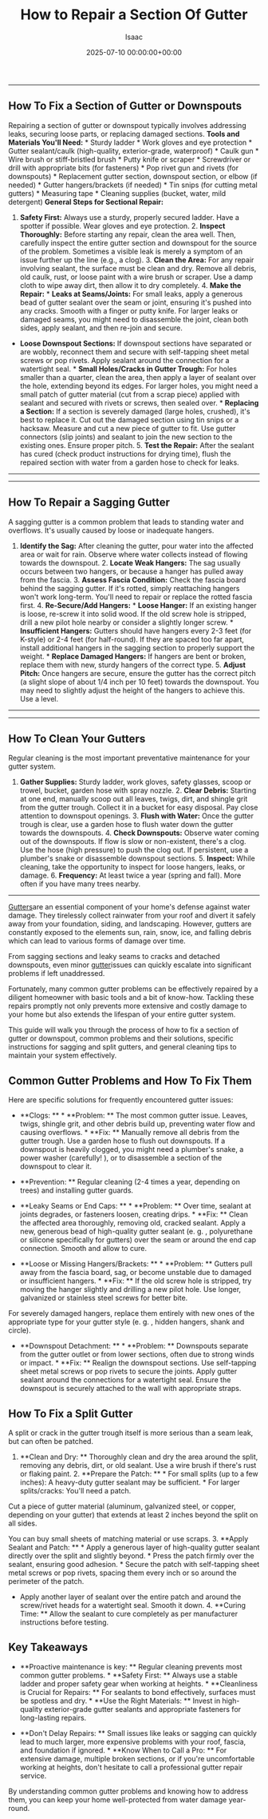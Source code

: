 ﻿---
title: How to Repair a Section Of Gutter
description: Gutters are an essential component of your home's defense against water damage. They tirelessly collect rainwater from your roof and divert it safely away...
slug: /how-to-repair-a-section-of-gutter/
date: 2025-07-10 00:00:00+00:00
lastmod: 2025-07-10 00:00:00+03:00
author: Isaac
categories:

- Gutters

- Home Maintenance
tags:

- gutters

- section

- gutter
layout: post
---
---

## How To Fix a Section of Gutter or Downspouts
Repairing a section of gutter or downspout typically involves addressing leaks, securing loose parts, or replacing damaged sections.
**Tools and Materials You'll Need:** * Sturdy ladder * Work gloves and eye protection * Gutter sealant/caulk (high-quality, exterior-grade, waterproof) * Caulk gun * Wire brush or stiff-bristled brush * Putty knife or scraper * Screwdriver or drill with appropriate bits (for fasteners) * Pop rivet gun and rivets (for downspouts) * Replacement gutter section, downspout section, or elbow (if needed) * Gutter hangers/brackets (if needed) * Tin snips (for cutting metal gutters) * Measuring tape * Cleaning supplies (bucket, water, mild detergent)
**General Steps for Sectional Repair:**
1. **Safety First:** Always use a sturdy, properly secured ladder. Have a spotter if possible. Wear gloves and eye protection. 2. **Inspect Thoroughly:** Before starting any repair, clean the area well. Then, carefully inspect the entire gutter section and downspout for the source of the problem. Sometimes a visible leak is merely a symptom of an issue further up the line (e.g., a clog). 3. **Clean the Area:** For any repair involving sealant, the surface must be clean and dry.
Remove all debris, old caulk, rust, or loose paint with a wire brush or scraper. Use a damp cloth to wipe away dirt, then allow it to dry completely. 4. **Make the Repair:** * **Leaks at Seams/Joints:** For small leaks, apply a generous bead of gutter sealant over the seam or joint, ensuring it's pushed into any cracks. Smooth with a finger or putty knife. For larger leaks or damaged seams, you might need to disassemble the joint, clean both sides, apply sealant, and then re-join and secure.

* **Loose Downspout Sections:** If downspout sections have separated or are wobbly, reconnect them and secure with self-tapping sheet metal screws or pop rivets. Apply sealant around the connection for a watertight seal. * **Small Holes/Cracks in Gutter Trough:** For holes smaller than a quarter, clean the area, then apply a layer of sealant over the hole, extending beyond its edges.
For larger holes, you might need a small patch of gutter material (cut from a scrap piece) applied with sealant and secured with rivets or screws, then sealed over. * **Replacing a Section:** If a section is severely damaged (large holes, crushed), it's best to replace it. Cut out the damaged section using tin snips or a hacksaw. Measure and cut a new piece of gutter to fit. Use gutter connectors (slip joints) and sealant to join the new section to the existing ones. Ensure proper pitch. 5.
**Test the Repair:** After the sealant has cured (check product instructions for drying time), flush the repaired section with water from a garden hose to check for leaks.
---
---

## How To Repair a Sagging Gutter
A sagging gutter is a common problem that leads to standing water and overflows. It's usually caused by loose or inadequate hangers.
1. **Identify the Sag:** After cleaning the gutter, pour water into the affected area or wait for rain. Observe where water collects instead of flowing towards the downspout. 2. **Locate Weak Hangers:** The sag usually occurs between two hangers, or because a hanger has pulled away from the fascia. 3. **Assess Fascia Condition:** Check the fascia board behind the sagging gutter. If it's rotted, simply reattaching hangers won't work long-term.
You'll need to repair or replace the rotted fascia first. 4. **Re-Secure/Add Hangers:** * **Loose Hanger:** If an existing hanger is loose, re-screw it into solid wood. If the old screw hole is stripped, drill a new pilot hole nearby or consider a slightly longer screw. * **Insufficient Hangers:** Gutters should have hangers every 2-3 feet (for K-style) or 2-4 feet (for half-round).
If they are spaced too far apart, install additional hangers in the sagging section to properly support the weight. * **Replace Damaged Hangers:** If hangers are bent or broken, replace them with new, sturdy hangers of the correct type. 5. **Adjust Pitch:** Once hangers are secure, ensure the gutter has the correct pitch (a slight slope of about 1/4 inch per 10 feet) towards the downspout. You may need to slightly adjust the height of the hangers to achieve this. Use a level.
---
---

## How To Clean Your Gutters
Regular cleaning is the most important preventative maintenance for your gutter system.
1. **Gather Supplies:** Sturdy ladder, work gloves, safety glasses, scoop or trowel, bucket, garden hose with spray nozzle. 2. **Clear Debris:** Starting at one end, manually scoop out all leaves, twigs, dirt, and shingle grit from the gutter trough. Collect it in a bucket for easy disposal. Pay close attention to downspout openings. 3. **Flush with Water:** Once the gutter trough is clear, use a garden hose to flush water down the gutter towards the downspouts. 4.
**Check Downspouts:** Observe water coming out of the downspouts. If flow is slow or non-existent, there's a clog. Use the hose (high pressure) to push the clog out. If persistent, use a plumber's snake or disassemble downspout sections. 5. **Inspect:** While cleaning, take the opportunity to inspect for loose hangers, leaks, or damage. 6. **Frequency:** At least twice a year (spring and fall). More often if you have many trees nearby.
---

[Gutters](https://pestpolicy.com/all-american-gutters-reviews/)are an essential component of your home's defense against water damage. They tirelessly collect rainwater from your roof and divert it safely away from your foundation, siding, and landscaping. However, gutters are constantly exposed to the elements sun, rain, snow, ice, and falling debris which can lead to various forms of damage over time.

From sagging sections and leaky seams to cracks and detached downspouts, even minor [gutter](https://pestpolicy.com/are-gutters-necessary/)issues can quickly escalate into significant problems if left unaddressed.

Fortunately, many common gutter problems can be effectively repaired by a diligent homeowner with basic tools and a bit of know-how. Tackling these repairs promptly not only prevents more extensive and costly damage to your home but also extends the lifespan of your entire gutter system.

This guide will walk you through the process of how to fix a section of gutter or downspout, common problems and their solutions, specific instructions for sagging and split gutters, and general cleaning tips to maintain your system effectively.

##  Common Gutter Problems and How To Fix Them

Here are specific solutions for frequently encountered gutter issues:

* **Clogs: ** * **Problem: ** The most common gutter issue. Leaves, twigs, shingle grit, and other debris build up, preventing water flow and causing overflows. * **Fix: ** Manually remove all debris from the gutter trough. Use a garden hose to flush out downspouts. If a downspout is heavily clogged, you might need a plumber's snake, a power washer (carefully! ), or to disassemble a section of the downspout to clear it.

* **Prevention: ** Regular cleaning (2-4 times a year, depending on trees) and installing gutter guards.

* **Leaky Seams or End Caps: ** * **Problem: ** Over time, sealant at joints degrades, or fasteners loosen, creating drips. * **Fix: ** Clean the affected area thoroughly, removing old, cracked sealant. Apply a new, generous bead of high-quality gutter sealant (e. g. , polyurethane or silicone specifically for gutters) over the seam or around the end cap connection. Smooth and allow to cure.

* **Loose or Missing Hangers/Brackets: ** * **Problem: ** Gutters pull away from the fascia board, sag, or become unstable due to damaged or insufficient hangers. * **Fix: ** If the old screw hole is stripped, try moving the hanger slightly and drilling a new pilot hole. Use longer, galvanized or stainless steel screws for better bite.

For severely damaged hangers, replace them entirely with new ones of the appropriate type for your gutter style (e. g. , hidden hangers, shank and circle).

* **Downspout Detachment: ** * **Problem: ** Downspouts separate from the gutter outlet or from lower sections, often due to strong winds or impact. * **Fix: ** Realign the downspout sections. Use self-tapping sheet metal screws or pop rivets to secure the joints. Apply gutter sealant around the connections for a watertight seal. Ensure the downspout is securely attached to the wall with appropriate straps.

##  How To Fix a Split Gutter

A split or crack in the gutter trough itself is more serious than a seam leak, but can often be patched.

1. **Clean and Dry: ** Thoroughly clean and dry the area around the split, removing any debris, dirt, or old sealant. Use a wire brush if there's rust or flaking paint. 2. **Prepare the Patch: ** * For small splits (up to a few inches): A heavy-duty gutter sealant may be sufficient. * For larger splits/cracks: You'll need a patch.

Cut a piece of gutter material (aluminum, galvanized steel, or copper, depending on your gutter) that extends at least 2 inches beyond the split on all sides.

You can buy small sheets of matching material or use scraps. 3. **Apply Sealant and Patch: ** * Apply a generous layer of high-quality gutter sealant directly over the split and slightly beyond. * Press the patch firmly over the sealant, ensuring good adhesion. * Secure the patch with self-tapping sheet metal screws or pop rivets, spacing them every inch or so around the perimeter of the patch.

* Apply another layer of sealant over the entire patch and around the screw/rivet heads for a watertight seal. Smooth it down. 4. **Curing Time: ** Allow the sealant to cure completely as per manufacturer instructions before testing.

##  Key Takeaways

* **Proactive maintenance is key: ** Regular cleaning prevents most common gutter problems. * **Safety First: ** Always use a stable ladder and proper safety gear when working at heights. * **Cleanliness is Crucial for Repairs: ** For sealants to bond effectively, surfaces must be spotless and dry. * **Use the Right Materials: ** Invest in high-quality exterior-grade gutter sealants and appropriate fasteners for long-lasting repairs.

* **Don't Delay Repairs: ** Small issues like leaks or sagging can quickly lead to much larger, more expensive problems with your roof, fascia, and foundation if ignored. * **Know When to Call a Pro: ** For extensive damage, multiple broken sections, or if you're uncomfortable working at heights, don't hesitate to call a professional gutter repair service.

By understanding common gutter problems and knowing how to address them, you can keep your home well-protected from water damage year-round.
